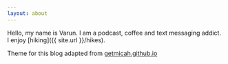 ```yaml
---
layout: about
---
```


Hello, my name is Varun. I am a podcast, coffee and text messaging addict. I enjoy [hiking]({{ site.url }}/hikes).

Theme for this blog adapted from [getmicah.github.io](https://getmicah.github.io/)
